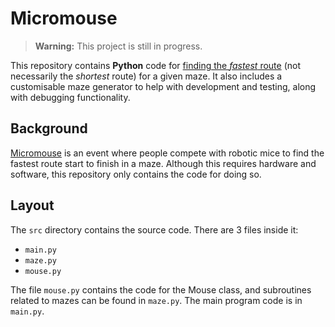 # Micromouse

> **Warning:** This project is still in progress.

This repository contains **Python** code for [finding the *fastest* route](#background) (not necessarily the *shortest* route) for a given maze. It also includes a customisable maze generator to help with development and testing, along with debugging functionality.

## Background
[Micromouse](https://en.wikipedia.org/wiki/Micromouse) is an event where people compete with robotic mice to find the fastest route start to finish in a maze. Although this requires hardware and software, this repository only contains the code for doing so.

## Layout
The `src` directory contains the source code.
There are 3 files inside it:
- `main.py`
- `maze.py`
- `mouse.py`

The file `mouse.py` contains the code for the Mouse class, and subroutines related to mazes can be found in `maze.py`. The main program code is in `main.py`.
